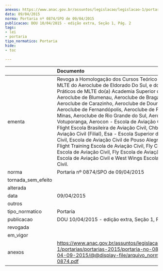 ```yaml
---
anexos: https://www.anac.gov.br/assuntos/legislacao/legislacao-1/portarias/portarias-2015/portaria-no-0874-spo-de-04-09-2015/@@display-file/arquivo_norma/PA2015-0874.pdf
data: 09/04/2015
norma: Portaria nº 0874/SPO de 09/04/2015
publicacao: DOU 10/04/2015 - edição extra, Seção 1, Pág. 2
tags:
- lei
- portaria
tipo_normatico: Portaria
hide: 
- toc 
 
---
```


|                    | Documento                                                                                                                                                                                                                                                                                                                                                                                                                                                                                                                                                                                                                                                                                                                                                                            |
|:-------------------|:-------------------------------------------------------------------------------------------------------------------------------------------------------------------------------------------------------------------------------------------------------------------------------------------------------------------------------------------------------------------------------------------------------------------------------------------------------------------------------------------------------------------------------------------------------------------------------------------------------------------------------------------------------------------------------------------------------------------------------------------------------------------------------------|
| ementa             | Revoga a Homologação dos Cursos Teórico e Prático de MLTE do Aeroclube de Eldorado Do Sul, e dos Cursos Práticos de MLTE do(a) Academia Superior de Aviação, Aeroclube de Blumenau, Aeroclube de Bragança Paulista, Aeroclube de Carazinho, Aeroclube de Dourados, Aeroclube de Fernandópolis, Aeroclube de Pará de Minas, Aeroclube de Rio Grande do Sul, Aeroclube de Votuporanga, Aerocon - Escola de Aviação Civil, Bras Flight Escola Brasileira de Aviação Civil, Chb - Escola de Aviação Civil (Filial), Esa - Escola Superior de Aviação Civil, Escola de Aviação Civil de Pouso Alegre, Floripa Flight Training Escola de Aviação Civil, Fly Company Escola de Aviação Civil, Fly Escola de Aviação, Realizar Escola de Aviação Civil e West Wings Escola de Aviação Civil. |
| norma              | Portaria nº 0874/SPO de 09/04/2015                                                                                                                                                                                                                                                                                                                                                                                                                                                                                                                                                                                                                                                                                                                                                   |
| tornada_sem_efeito |                                                                                                                                                                                                                                                                                                                                                                                                                                                                                                                                                                                                                                                                                                                                                                                      |
| alterada           |                                                                                                                                                                                                                                                                                                                                                                                                                                                                                                                                                                                                                                                                                                                                                                                      |
| data               | 09/04/2015                                                                                                                                                                                                                                                                                                                                                                                                                                                                                                                                                                                                                                                                                                                                                                           |
| outros             |                                                                                                                                                                                                                                                                                                                                                                                                                                                                                                                                                                                                                                                                                                                                                                                      |
| tipo_normatico     | Portaria                                                                                                                                                                                                                                                                                                                                                                                                                                                                                                                                                                                                                                                                                                                                                                             |
| publicacao         | DOU 10/04/2015 - edição extra, Seção 1, Pág. 2                                                                                                                                                                                                                                                                                                                                                                                                                                                                                                                                                                                                                                                                                                                                       |
| revogada           |                                                                                                                                                                                                                                                                                                                                                                                                                                                                                                                                                                                                                                                                                                                                                                                      |
| em_vigor           |                                                                                                                                                                                                                                                                                                                                                                                                                                                                                                                                                                                                                                                                                                                                                                                      |
| anexos             | https://www.anac.gov.br/assuntos/legislacao/legislacao-1/portarias/portarias-2015/portaria-no-0874-spo-de-04-09-2015/@@display-file/arquivo_norma/PA2015-0874.pdf                                                                                                                                                                                                                                                                                                                                                                                                                                                                                                                                                                                                                    |